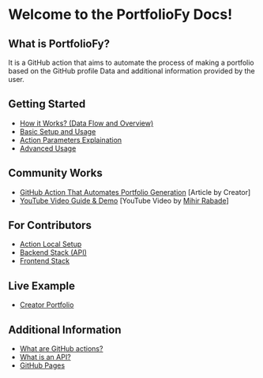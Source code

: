 # Welcome to the PortfolioFy Docs!

## What is PortfolioFy?
It is a GitHub action that aims to automate the process of making a portfolio based on the GitHub profile Data and additional information provided by the user.

## Getting Started

- [How it Works? (Data Flow and Overview)](./pages/How-it-Works)
- [Basic Setup and Usage](./pages/Basic-Setup-Usage.md)
- [Action Parameters Explaination](./pages/Git-Actions-Parameters)
- [Advanced Usage](./pages/Advanced-Usage.md)


## Community Works

- [GitHub Action That Automates Portfolio Generation](https://towardsdatascience.com/github-action-that-automates-portfolio-generation-bc15835862dc) [Article by Creator]
- [YouTube Video Guide & Demo](https://youtu.be/uIQhIdErYSk) [YouTube Video by [Mihir Rabade](https://github.com/MRDGH2821)]

## For Contributors

- [Action Local Setup](./pages/Setting-Up-Locally)
- [Backend Stack (API)](./pages/Python-Backend)
- [Frontend Stack](./pages/Frontend)

## Live Example

- [Creator Portfolio](https://kaustubhgupta.github.io/)

## Additional Information
- [What are GitHub actions?](https://medium.com/better-programming/github-actions-the-what-why-and-how-3868d5a86292)
- [What is an API?](https://www.freecodecamp.org/news/what-is-an-api-in-english-please-b880a3214a82/)
- [GitHub Pages](https://towardsdatascience.com/how-to-create-a-free-github-pages-website-53743d7524e1)